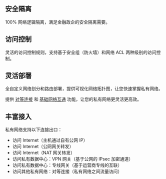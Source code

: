 ## 安全隔离
100% 网络逻辑隔离，满足金融政企的安全隔离需要。

## 访问控制
灵活的访问控制规则，支持基于安全组（防火墙）和网络 ACL 两种级别的访问控制。

## 灵活部署
全自定义网络划分和路由部署，提供可视化网络拓扑图，让您快速掌握私有网络。

提供 [对等连接](https://cloud.tencent.com/document/product/215/5000) 和 [基础网络互通](https://cloud.tencent.com/document/product/215/5002) 功能，让您的私有网络更灵活更高效。

## 丰富接入
私有网络支持以下连接出口：
- 访问 Internet（主机通过自有公网 IP）
- 访问 Internet（公网网关转发）
- 访问 Internet（NAT 网关转发）
- 访问私有数据中心：VPN 网关（基于公网的 IPsec 加密通道）
- 访问私有数据中心：专线网关（基于运营商专线的互联）
- 访问其他私有网络：对等连接（私有网络之间流量访问）
